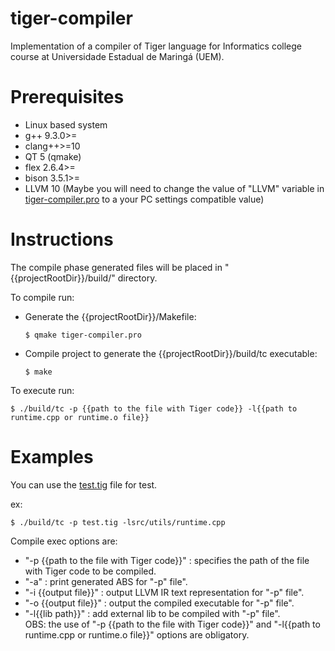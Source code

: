 # tiger-compiler
Implementation of a compiler of Tiger language for Informatics college course at Universidade Estadual de Maringá (UEM).

# Prerequisites
- Linux based system
- g++ 9.3.0>=
- clang++>=10
- QT 5 (qmake)
- flex 2.6.4>=
- bison 3.5.1>=
- LLVM 10 (Maybe you will need to change the value of "LLVM" variable in [tiger-compiler.pro](./tiger-compiler.pro) to a your PC settings compatible value)

# Instructions
The compile phase generated files will be placed in "{{projectRootDir}}/build/" directory.

To compile run:  
- Generate the {{projectRootDir}}/Makefile:
    ```shell
    $ qmake tiger-compiler.pro
    ```
- Compile project to generate the {{projectRootDir}}/build/tc executable:
    ```shell
    $ make
    ```

To execute run:  
```shell
$ ./build/tc -p {{path to the file with Tiger code}} -l{{path to runtime.cpp or runtime.o file}}
```

# Examples
You can use the [test.tig](./test.tig) file for test.

ex:  
```shell
$ ./build/tc -p test.tig -lsrc/utils/runtime.cpp
```   

Compile exec options are:  
 - "-p {{path to the file with Tiger code}}" : specifies the path of the file with Tiger code to be compiled.
 - "-a" : print generated ABS for "-p" file".
 - "-i {{output file}}" : output LLVM IR text representation for "-p" file".
 - "-o {{output file}}" : output the compiled executable for "-p" file".
 - "-l{{lib path}}" : add external lib to be compiled with "-p" file".   
OBS: the use of "-p {{path to the file with Tiger code}}" and "-l{{path to runtime.cpp or runtime.o file}}" options are obligatory.